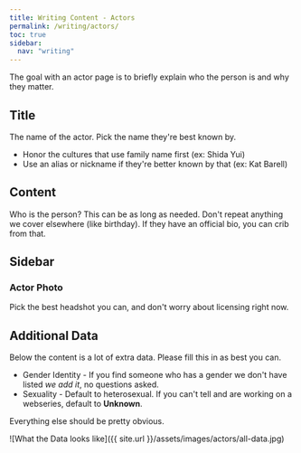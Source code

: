 ```yaml
---
title: Writing Content - Actors
permalink: /writing/actors/
toc: true
sidebar:
  nav: "writing"
---
```


The goal with an actor page is to briefly explain who the person is and why they matter.

## Title

The name of the actor. Pick the name they're best known by.

* Honor the cultures that use family name first (ex: Shida Yui)
* Use an alias or nickname if they're better known by that (ex: Kat Barell)

## Content

Who is the person? This can be as long as needed. Don't repeat anything we cover elsewhere (like birthday). If they have an official bio, you can crib from that.

## Sidebar

### Actor Photo

Pick the best headshot you can, and don't worry about licensing right now.

## Additional Data

Below the content is a lot of extra data. Please fill this in as best you can.

* Gender Identity - If you find someone who has a gender we don't have listed _we add it_, no questions asked.
* Sexuality - Default to heterosexual. If you can't tell and are working on a webseries, default to **Unknown**.

Everything else should be pretty obvious.

![What the Data looks like]({{ site.url }}/assets/images/actors/all-data.jpg)
